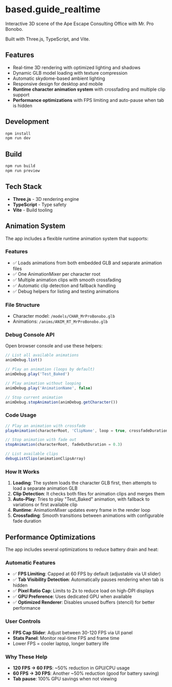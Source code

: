 # based.guide_realtime

Interactive 3D scene of the Ape Escape Consulting Office with Mr. Pro Bonobo.

Built with Three.js, TypeScript, and Vite.

## Features

- Real-time 3D rendering with optimized lighting and shadows
- Dynamic GLB model loading with texture compression
- Automatic skydome-based ambient lighting
- Responsive design for desktop and mobile
- **Runtime character animation system** with crossfading and multiple clip support
- **Performance optimizations** with FPS limiting and auto-pause when tab is hidden

## Development

```bash
npm install
npm run dev
```

## Build

```bash
npm run build
npm run preview
```

## Tech Stack

- **Three.js** - 3D rendering engine
- **TypeScript** - Type safety
- **Vite** - Build tooling

## Animation System

The app includes a flexible runtime animation system that supports:

### Features
- ✅ Loads animations from both embedded GLB and separate animation files
- ✅ One AnimationMixer per character root
- ✅ Multiple animation clips with smooth crossfading
- ✅ Automatic clip detection and fallback handling
- ✅ Debug helpers for listing and testing animations

### File Structure
- Character model: `/models/CHAR_MrProBonobo.glb`
- Animations: `/anims/ANIM_RT_MrProBonobo.glb`

### Debug Console API

Open browser console and use these helpers:

```javascript
// List all available animations
animDebug.list()

// Play an animation (loops by default)
animDebug.play('Test_Baked')

// Play animation without looping
animDebug.play('AnimationName', false)

// Stop current animation
animDebug.stopAnimation(animDebug.getCharacter())
```

### Code Usage

```typescript
// Play an animation with crossfade
playAnimation(characterRoot, 'ClipName', loop = true, crossfadeDuration = 0.3)

// Stop animation with fade out
stopAnimation(characterRoot, fadeOutDuration = 0.3)

// List available clips
debugListClips(animationClipsArray)
```

### How It Works

1. **Loading**: The system loads the character GLB first, then attempts to load a separate animation GLB
2. **Clip Detection**: It checks both files for animation clips and merges them
3. **Auto-Play**: Tries to play "Test_Baked" animation, with fallback to variations or first available clip
4. **Runtime**: AnimationMixer updates every frame in the render loop
5. **Crossfading**: Smooth transitions between animations with configurable fade duration

## Performance Optimizations

The app includes several optimizations to reduce battery drain and heat:

### Automatic Features
- ✅ **FPS Limiting**: Capped at 60 FPS by default (adjustable via UI slider)
- ✅ **Tab Visibility Detection**: Automatically pauses rendering when tab is hidden
- ✅ **Pixel Ratio Cap**: Limits to 2x to reduce load on high-DPI displays
- ✅ **GPU Preference**: Uses dedicated GPU when available
- ✅ **Optimized Renderer**: Disables unused buffers (stencil) for better performance

### User Controls
- **FPS Cap Slider**: Adjust between 30-120 FPS via UI panel
- **Stats Panel**: Monitor real-time FPS and frame time
- Lower FPS = cooler laptop, longer battery life

### Why These Help
- **120 FPS → 60 FPS**: ~50% reduction in GPU/CPU usage
- **60 FPS → 30 FPS**: Another ~50% reduction (good for battery saving)
- **Tab pause**: 100% GPU savings when not viewing

